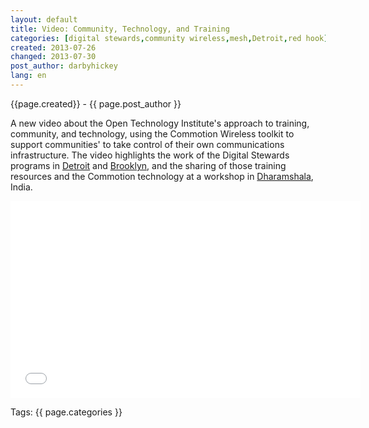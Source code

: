 ```yaml
---
layout: default
title: Video: Community, Technology, and Training
categories: [digital stewards,community wireless,mesh,Detroit,red hook]
created: 2013-07-26
changed: 2013-07-30
post_author: darbyhickey
lang: en
---
```

 <div class="meta">
  <span class="author">{{page.created}} - {{ page.post_author }}</span>
</div>
 <p>A new video about the Open Technology Institute's approach to training, community, and technology, using the Commotion Wireless toolkit to support communities' to take control of their own communications infrastructure. The video highlights the work of the Digital Stewards programs in&nbsp;<a href="http://inthetank.newamerica.net/podcast/2013/05/detroit-gone-wired">Detroit</a>&nbsp;and&nbsp;<a href="http://brooklyn.ny1.com/content/top_stories/179131/red-hook-group-bridges-digital-gap-left-by-storm">Brooklyn</a>, and the sharing of those training resources and the Commotion technology at a workshop in <a href="https://commotionwireless.net/blog/commotion-travels-india-first-international-workshop">Dharamshala</a>, India.</p>

<p><iframe allowfullscreen="" frameborder="0" height="315" src="//www.youtube.com/embed/aBzyH09DeLo?rel=0" width="560"></iframe></p>
 <div class="tags">Tags: {{ page.categories }}</div>
